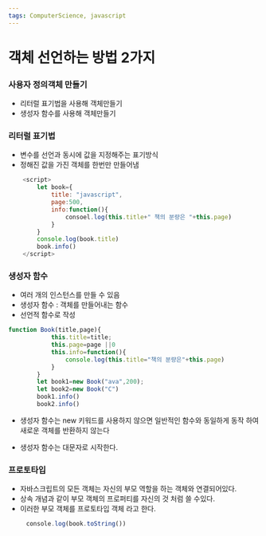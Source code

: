 ```yaml
---
tags: ComputerScience, javascript
---
```

# 객체 선언하는 방법 2가지

### 사용자 정의객체 만들기

- 리터럴 표기법을 사용해 객체만들기
- 생성자 함수를 사용해 객체만들기


### 리터럴 표기법

- 변수를 선언과 동시에 값을 지정해주는 표기방식
- 정해진 값을 가진 객체를 한번만 만들어냄


``` javascript
    <script>
        let book={
            title: "javascript",
            page:500,
            info:function(){
                consoel.log(this.title+" 책의 분량은 "+this.page)
            }
        }
        console.log(book.title)
        book.info()
    </script>
```

### 생성자 함수

- 여러 개의 인스턴스를 만들 수 있음
- 생성자 함수 : 객체를 만들어내는 함수
- 선언적 함수로 작성

``` javascript
function Book(title,page){
            this.title=title;
            this.page=page ||0
            this.info=function(){
                console.log(this.title="책의 분량은"+this.page)
            }
        }
        let book1=new Book("ava",200);
        let book2=new Book("C")
        book1.info()
        book2.info()
```


- 생성자 함수는 new 키워드를 사용하지 않으면 일반적인 함수와 동일하게 동작 하여 새로운 객체를 반환하지 않는다

- 생성자 함수는 대문자로 시작한다.

### 프로토타입

- 자바스크립트의 모든 객체는 자신의 부모 역할을 하는 객체와 연결되어있다.
- 상속 개념과 같이 부모 객체의 프로퍼티를 자신의 것 처럼 쓸 수있다.
- 이러한 부모 객체를 프로토타입 객체 라고 한다.

``` javascript
     console.log(book.toString())
```